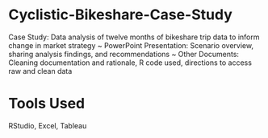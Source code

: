 # Cyclistic-Bikeshare-Case-Study
Case Study: Data analysis of twelve months of bikeshare trip data to inform change in market strategy 
~ PowerPoint Presentation: Scenario overview, sharing analysis findings, and recommendations 
~ Other Documents: Cleaning documentation and rationale, R code used, directions to access raw and clean data 
# Tools Used
RStudio, Excel, Tableau
